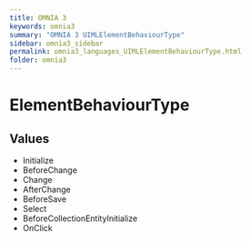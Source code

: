 ```yaml
---
title: OMNIA 3
keywords: omnia3
summary: "OMNIA 3 UIMLElementBehaviourType"
sidebar: omnia3_sidebar
permalink: omnia3_languages_UIMLElementBehaviourType.html
folder: omnia3
---
```


# ElementBehaviourType
## Values

- Initialize
- BeforeChange
- Change
- AfterChange
- BeforeSave
- Select
- BeforeCollectionEntityInitialize
- OnClick


